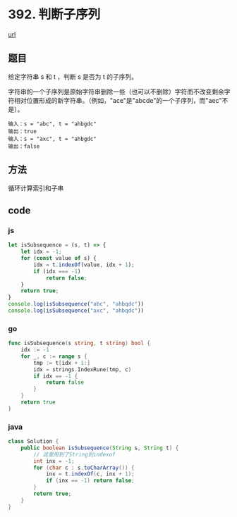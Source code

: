 # 392. 判断子序列


[url](https://leetcode-cn.com/problems/is-subsequence/)


## 题目
给定字符串 s 和 t ，判断 s 是否为 t 的子序列。

字符串的一个子序列是原始字符串删除一些（也可以不删除）字符而不改变剩余字符相对位置形成的新字符串。（例如，"ace"是"abcde"的一个子序列，而"aec"不是）。


```
输入：s = "abc", t = "ahbgdc"
输出：true
输入：s = "axc", t = "ahbgdc"
输出：false
```


## 方法

循环计算索引和子串

## code

### js

```js
let isSubsequence = (s, t) => {
    let idx = -1;
    for (const value of s) {
        idx = t.indexOf(value, idx + 1);
        if (idx === -1)
            return false;
    }
    return true;
}
console.log(isSubsequence("abc", "ahbqdc"))
console.log(isSubsequence("axc", "ahbqdc"))
```

### go

```go
func isSubsequence(s string, t string) bool {
	idx := -1
	for _, c := range s {
		tmp := t[idx + 1:]
		idx = strings.IndexRune(tmp, c)
		if idx == -1 {
			return false
		}
	}
	return true
}
```

### java

```java
class Solution {
    public boolean isSubsequence(String s, String t) {
        // 这里用到了String到indexof
        int inx = -1;
        for (char c : s.toCharArray()) {
            inx = t.indexOf(c, inx + 1);
            if (inx == -1) return false;
        }
        return true;
    }
}
```

